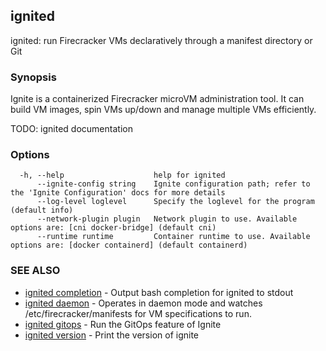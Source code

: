 ## ignited

ignited: run Firecracker VMs declaratively through a manifest directory or Git

### Synopsis


Ignite is a containerized Firecracker microVM administration tool.
It can build VM images, spin VMs up/down and manage multiple VMs efficiently.

TODO: ignited documentation


### Options

```
  -h, --help                    help for ignited
      --ignite-config string    Ignite configuration path; refer to the 'Ignite Configuration' docs for more details
      --log-level loglevel      Specify the loglevel for the program (default info)
      --network-plugin plugin   Network plugin to use. Available options are: [cni docker-bridge] (default cni)
      --runtime runtime         Container runtime to use. Available options are: [docker containerd] (default containerd)
```

### SEE ALSO

* [ignited completion](ignited_completion.md)	 - Output bash completion for ignited to stdout
* [ignited daemon](ignited_daemon.md)	 - Operates in daemon mode and watches /etc/firecracker/manifests for VM specifications to run.
* [ignited gitops](ignited_gitops.md)	 - Run the GitOps feature of Ignite
* [ignited version](ignited_version.md)	 - Print the version of ignite

